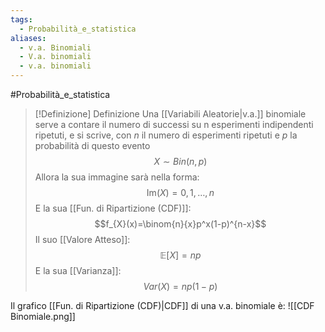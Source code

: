 ```yaml
---
tags:
  - Probabilità_e_statistica
aliases:
  - v.a. Binomiali
  - V.a. binomiali
  - v.a. binomiali
---
```

#Probabilità_e_statistica 
>[!Definizione]  Definizione
>Una [[Variabili Aleatorie|v.a.]] binomiale serve a contare il numero di successi su n esperimenti indipendenti ripetuti, e si scrive, con $n$ il numero di esperimenti ripetuti e $p$ la probabilità di questo evento
>$$X\sim Bin(n,p)$$
>Allora la sua immagine sarà nella forma:
>$$\mathrm{Im}(X)={0,1,\dots,n}$$
>E la sua [[Fun. di Ripartizione (CDF)]]:
>$$f_{X}(x)=\binom{n}{x}p^x(1-p)^{n-x}$$
>Il suo [[Valore Atteso]]:
>$$\mathbb{E}[X]=np$$
>E la sua [[Varianza]]:
>$$Var(X)=np(1-p)$$

Il grafico [[Fun. di Ripartizione (CDF)|CDF]] di una v.a. binomiale è:
![[CDF Binomiale.png]]